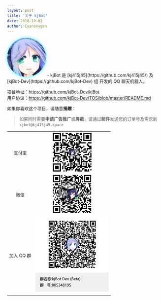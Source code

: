 ```yaml
---
layout: post
title: '关于 kjBot'
date: 2018-10-02
author: Cyanoxygen
---
```


<style>
.big-avatar {   
    width: 25%;
    height: 25%;
    border-radius: 50%;
    margin: 0 auto;
    overflow: hidden;
    box-shadow: 0 0 10px cyan ;
    }
</style>

<img class="big-avatar" src="/assets/img/avatar.jpg" alt="">
- kjBot 是 [kj415j45](https://github.com/kj415j45/) 及 [kjBot-Dev](https://github.com/kjBot-Dev) 组 开发的 QQ 聊天机器人。        
  
项目地址：https://github.com/kjBot-Dev/kjBot     
用户协议：https://github.com/kjBot-Dev/TOS/blob/master/README.md       
        
如果你喜欢这个项目，请随意**捐赠**：                   

> 如果同时需要**申请广告推广**或**屏蔽**，请通过**邮件**发送您的订单号及需求到 `kjbot@kj415j45.space`         


|    |   |
|:-:|:-:|
| 支付宝 | ![支付宝捐赠](/assets/img/alipay.jpg) | 
| 微信 | ![微信捐赠](/assets/img/wechat.png) |
| 加入 QQ 群 | ![QQ 群](/assets/img/qqgrp.png)   |
